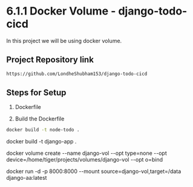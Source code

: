 # 6.1.1 Docker Volume - django-todo-cicd

In this project we will be using docker volume.

## Project Repository link

```bash
https://github.com/LondheShubham153/django-todo-cicd
```

## Steps for Setup

1. Dockerfile

2. Build the Dockerfile

```bash
docker build -t node-todo .
```

docker build -t django-app .

docker volume create --name django-vol --opt type=none --opt device=/home/tiger/projects/volumes/django-vol --opt o=bind

docker run -d -p 8000:8000 --mount source=django-vol,target=/data django-aa:latest
